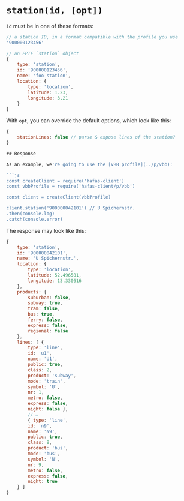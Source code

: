 # `station(id, [opt])`

`id` must be in one of these formats:

```js
// a station ID, in a format compatible with the profile you use
'900000123456'

// an FPTF `station` object
{
	type: 'station',
	id: '900000123456',
	name: 'foo station',
	location: {
		type: 'location',
		latitude: 1.23,
		longitude: 3.21
	}
}
```

With `opt`, you can override the default options, which look like this:

```js
{
	stationLines: false // parse & expose lines of the station?
}

## Response

As an example, we're going to use the [VBB profile](../p/vbb):

```js
const createClient = require('hafas-client')
const vbbProfile = require('hafas-client/p/vbb')

const client = createClient(vbbProfile)

client.station('900000042101') // U Spichernstr.
.then(console.log)
.catch(console.error)
```

The response may look like this:

```js
{
	type: 'station',
	id: '900000042101',
	name: 'U Spichernstr.',
	location: {
		type: 'location',
		latitude: 52.496581,
		longitude: 13.330616
	},
	products: {
		suburban: false,
		subway: true,
		tram: false,
		bus: true,
		ferry: false,
		express: false,
		regional: false
	},
	lines: [ {
		type: 'line',
		id: 'u1',
		name: 'U1',
		public: true,
		class: 2,
		product: 'subway',
		mode: 'train',
		symbol: 'U',
		nr: 1,
		metro: false,
		express: false,
		night: false },
		// …
		{ type: 'line',
		id: 'n9',
		name: 'N9',
		public: true,
		class: 8,
		product: 'bus',
		mode: 'bus',
		symbol: 'N',
		nr: 9,
		metro: false,
		express: false,
		night: true
	} ]
}
```
